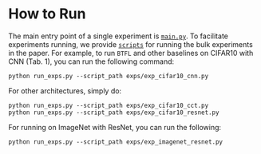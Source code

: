 # How to Run
The main entry point of a single experiment is [`main.py`](main.py). To facilitate experiments running, we provide [`scripts`](exps/) for running the bulk experiments in the paper. For example, to run `BTFL` and other baselines on CIFAR10 with CNN (Tab. 1), you can run the following command:
```
python run_exps.py --script_path exps/exp_cifar10_cnn.py
```
For other architectures, simply do:
```
python run_exps.py --script_path exps/exp_cifar10_cct.py
python run_exps.py --script_path exps/exp_cifar10_resnet.py
```
For running on ImageNet with ResNet, you can run the following:
```
python run_exps.py --script_path exps/exp_imagenet_resnet.py
```

